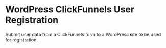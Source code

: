 # WordPress ClickFunnels User Registration
Submit user data from a ClickFunnels form to a WordPress site to be used for registration.
